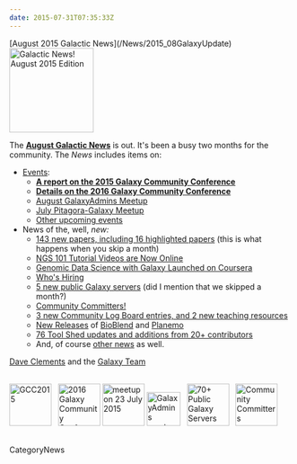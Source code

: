```yaml
---
date: 2015-07-31T07:35:33Z
---
```

<div class='newsItemHeader'>[August 2015 Galactic News](/News/2015_08GalaxyUpdate)</div>

<div class='right'>
<a href='/GalaxyUpdates/2015_08'><img src='/Images/Logos/GalaxyUpdate200.png' alt='Galactic News! August 2015 Edition' width=150 /></a>
</div>

The **[August Galactic News](/GalaxyUpdates/2015_08)** is out.  It's been a busy two months for the community.  The *News* includes items on:
* [Events](/GalaxyUpdates/2015_08#events):
  * **[A report on the 2015 Galaxy Community Conference](/GalaxyUpdates/2015_08#gcc2015-report)**
  * **[Details on the 2016 Galaxy Community Conference](/GalaxyUpdates/2015_08#gcc2016-june-25-29-2016-bloomington-indiana-united-states)**
  * [August GalaxyAdmins Meetup](/GalaxyUpdates/2015_08#august-galaxyadmins-meetup)
  * [July Pitagora-Galaxy Meetup](/GalaxyUpdates/2015_08#july-2015-pitagora-galaxy-meetup)
  * [Other upcoming events](/GalaxyUpdates/2015_08#other-events)
* News of the, well, *new:*
  * [143 new papers, including 16 highlighted papers](/GalaxyUpdates/2015_08#new-papers) (this is what happens when you skip a month)
  * [NGS 101 Tutorial Videos are Now Online](/GalaxyUpdates/2015_08#ngs-101-tutorial-videos-are-now-online)
  * [Genomic Data Science with Galaxy Launched on Coursera](/GalaxyUpdates/2015_08#genomic-data-science-with-galaxy-launched-on-coursera)
  * [Who's Hiring](/GalaxyUpdates/2015_08#whos-hiring)
  * [5 new public Galaxy servers](/GalaxyUpdates/2015_08#new-public-galaxy-servers) (did I mention that we skipped a month?)
  * [Community Committers!](/GalaxyUpdates/2015_08#community-committers)
  * [3 new Community Log Board entries, and 2 new teaching resources](/GalaxyUpdates/2015_08#galaxy-community-hubs)
  * [New Releases](/GalaxyUpdates/2015_08#releases) of [BioBlend](/GalaxyUpdates/2015_08#bioblend-060-and-061) and  [Planemo](/GalaxyUpdates/2015_08#planemo-0130-through-0132)
  * [76 Tool Shed updates and additions from 20+ contributors](/ToolShed/Contributions/2015_07)
  * And, of course [other news](/GalaxyUpdates/2015_08#other-news) as well.

[Dave Clements](/DaveClements) and the [Galaxy Team](/GalaxyTeam)

<br />
<div class='center'>
<a href='/GalaxyUpdates/2015_08#gcc2015-report'><img src='/Images/Logos/GCC2015LogoWide600.png' alt='GCC2015' height="75" /></a> &nbsp;
<a href='/GalaxyUpdates/2015_08#gcc2016-june-25-29-2016-bloomington-indiana-united-states'><img src='/Events/GCC2016/GCC2016LogoFull_big.png' alt='2016 Galaxy Community Conference' height="75" /></a>
<a href='/GalaxyUpdates/2015_08#july-2015-pitagora-galaxy-meetup'><img src='/Images/Logos/PitagoraBoXLogo.png' alt='meetup on 23 July 2015' height="75" /></a>
<a href='/GalaxyUpdates/2015_08#august-galaxyadmins-meetup'><img src='/Images/Logos/GalaxyAdmins.png' alt='GalaxyAdmins meetup August 20' height="60" /></a> &nbsp;
<a href='/GalaxyUpdates/2015_08#new-public-galaxy-servers'><img src='/PublicGalaxyServers/70PlusSlide.png' alt='70+ Public Galaxy Servers' height="75" /></a> &nbsp;
<a href='/GalaxyUpdates/2015_08#community-committers'><img src='/Images/CommunityCommitters1.png' alt='Community Committers' height="75" /></a>
</div>
<br />


CategoryNews
